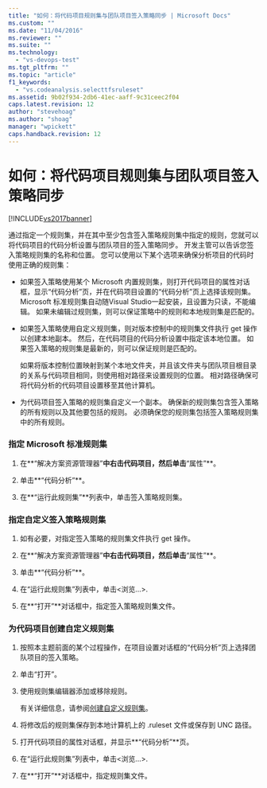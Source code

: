 ```yaml
---
title: "如何：将代码项目规则集与团队项目签入策略同步 | Microsoft Docs"
ms.custom: ""
ms.date: "11/04/2016"
ms.reviewer: ""
ms.suite: ""
ms.technology: 
  - "vs-devops-test"
ms.tgt_pltfrm: ""
ms.topic: "article"
f1_keywords: 
  - "vs.codeanalysis.selecttfsruleset"
ms.assetid: 9b02f934-2db6-41ec-aaff-9c31ceec2f04
caps.latest.revision: 12
author: "stevehoag"
ms.author: "shoag"
manager: "wpickett"
caps.handback.revision: 12
---
```

# 如何：将代码项目规则集与团队项目签入策略同步
[!INCLUDE[vs2017banner](../code-quality/includes/vs2017banner.md)]

通过指定一个规则集，并在其中至少包含签入策略规则集中指定的规则，您就可以将代码项目的代码分析设置与团队项目的签入策略同步。  开发主管可以告诉您签入策略规则集的名称和位置。  您可以使用以下某个选项来确保分析项目的代码时使用正确的规则集：  
  
-   如果签入策略使用某个 Microsoft 内置规则集，则打开代码项目的属性对话框，显示“代码分析”页，并在代码项目设置的“代码分析”页上选择该规则集。  Microsoft 标准规则集自动随Visual Studio一起安装，且设置为只读，不能编辑。  如果未编辑过规则集，则可以保证策略中的规则和本地规则集是匹配的。  
  
-   如果签入策略使用自定义规则集，则对版本控制中的规则集文件执行 get 操作以创建本地副本。  然后，在代码项目的代码分析设置中指定该本地位置。  如果签入策略的规则集是最新的，则可以保证规则是匹配的。  
  
     如果将版本控制位置映射到某个本地文件夹，并且该文件夹与团队项目根目录的关系与代码项目相同，则使用相对路径来设置规则的位置。  相对路径确保可将代码分析的代码项目设置移至其他计算机。  
  
-   为代码项目签入策略的规则集自定义一个副本。  确保新的规则集包含签入策略的所有规则以及其他要包括的规则。  必须确保您的规则集包括签入策略规则集中的所有规则。  
  
### 指定 Microsoft 标准规则集  
  
1.  在**“解决方案资源管理器”**中右击代码项目，然后单击**“属性”**。  
  
2.  单击**“代码分析”**。  
  
3.  在**“运行此规则集”**列表中，单击签入策略规则集。  
  
### 指定自定义签入策略规则集  
  
1.  如有必要，对指定签入策略的规则集文件执行 get 操作。  
  
2.  在**“解决方案资源管理器”**中右击代码项目，然后单击**“属性”**。  
  
3.  单击**“代码分析”**。  
  
4.  在“运行此规则集”列表中，单击\<浏览...\>.  
  
5.  在**“打开”**对话框中，指定签入策略规则集文件。  
  
### 为代码项目创建自定义规则集  
  
1.  按照本主题前面的某个过程操作，在项目设置对话框的“代码分析”页上选择团队项目的签入策略。  
  
2.  单击“打开”。  
  
3.  使用规则集编辑器添加或移除规则。  
  
     有关详细信息，请参阅[创建自定义规则集](../code-quality/creating-custom-code-analysis-rule-sets.md)。  
  
4.  将修改后的规则集保存到本地计算机上的 .ruleset 文件或保存到 UNC 路径。  
  
5.  打开代码项目的属性对话框，并显示**“代码分析”**页。  
  
6.  在“运行此规则集”列表中，单击\<浏览...\>.  
  
7.  在**“打开”**对话框中，指定规则集文件。
